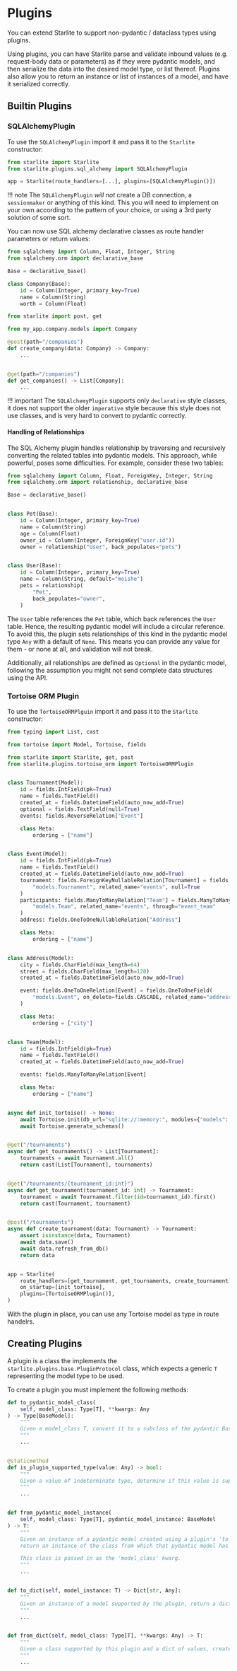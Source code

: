 # Plugins

You can extend Starlite to support non-pydantic / dataclass types using plugins.

Using plugins, you can have Starlite parse and validate inbound values (e.g. request-body data or parameters) as if they
were pydantic models, and then serialize the data into the desired model type, or list thereof. Plugins also allow you
to return an instance or list of instances of a model, and have it serialized correctly.

## Builtin Plugins

### SQLAlchemyPlugin

To use the `SQLAlchemyPlugin` import it and pass it to the `Starlite` constructor:

```python title="my_app/main.py"
from starlite import Starlite
from starlite.plugins.sql_alchemy import SQLAlchemyPlugin

app = Starlite(route_handlers=[...], plugins=[SQLAlchemyPlugin()])
```

<!-- prettier-ignore -->
!!! note
    The `SQLAlchemyPlugin` _will not_ create a DB connection, a `sessionmaker` or anything of this kind. This
    you will need to implement on your own according to the pattern of your choice, or using a 3rd party solution of some
    sort.

You can now use SQL alchemy declarative classes as route handler parameters or return values:

```python title="my_app/company/models/company.py"
from sqlalchemy import Column, Float, Integer, String
from sqlalchemy.orm import declarative_base

Base = declarative_base()

class Company(Base):
    id = Column(Integer, primary_key=True)
    name = Column(String)
    worth = Column(Float)
```

```python title="my_app/company/endpoints.py"
from starlite import post, get

from my_app.company.models import Company

@post(path="/companies")
def create_company(data: Company) -> Company:
    ...


@get(path="/companies")
def get_companies() -> List[Company]:
    ...
```

<!-- prettier-ignore -->
!!! important
    The `SQLAlchemyPlugin` supports only `declarative` style classes, it does not support the older `imperative` style
    because this style does not use classes, and is very hard to convert to pydantic correctly.

#### Handling of Relationships

The SQL Alchemy plugin handles relationship by traversing and recursively converting the related tables into pydantic models.
This approach, while powerful, poses some difficulties. For example, consider these two tables:

```python
from sqlalchemy import Column, Float, ForeignKey, Integer, String
from sqlalchemy.orm import relationship, declarative_base

Base = declarative_base()


class Pet(Base):
    id = Column(Integer, primary_key=True)
    name = Column(String)
    age = Column(Float)
    owner_id = Column(Integer, ForeignKey("user.id"))
    owner = relationship("User", back_populates="pets")


class User(Base):
    id = Column(Integer, primary_key=True)
    name = Column(String, default="moishe")
    pets = relationship(
        "Pet",
        back_populates="owner",
    )
```

The `User` table references the `Pet` table, which back references the `User` table. Hence, the resulting pydantic model
will include a circular reference. To avoid this, the plugin sets relationships of this kind in the pydantic model type
`Any` with a default of `None`. This means you can provide any value for them - or none at all, and validation will not break.

Additionally, all relationships are defined as `Optional` in the pydantic model, following the assumption you might not
send complete data structures using the API.

### Tortoise ORM Plugin

To use the `TortoiseORMPlguin` import it and pass it to the `Starlite` constructor:

```python
from typing import List, cast

from tortoise import Model, Tortoise, fields

from starlite import Starlite, get, post
from starlite.plugins.tortoise_orm import TortoiseORMPlugin


class Tournament(Model):
    id = fields.IntField(pk=True)
    name = fields.TextField()
    created_at = fields.DatetimeField(auto_now_add=True)
    optional = fields.TextField(null=True)
    events: fields.ReverseRelation["Event"]

    class Meta:
        ordering = ["name"]


class Event(Model):
    id = fields.IntField(pk=True)
    name = fields.TextField()
    created_at = fields.DatetimeField(auto_now_add=True)
    tournament: fields.ForeignKeyNullableRelation[Tournament] = fields.ForeignKeyField(
        "models.Tournament", related_name="events", null=True
    )
    participants: fields.ManyToManyRelation["Team"] = fields.ManyToManyField(
        "models.Team", related_name="events", through="event_team"
    )
    address: fields.OneToOneNullableRelation["Address"]

    class Meta:
        ordering = ["name"]


class Address(Model):
    city = fields.CharField(max_length=64)
    street = fields.CharField(max_length=128)
    created_at = fields.DatetimeField(auto_now_add=True)

    event: fields.OneToOneRelation[Event] = fields.OneToOneField(
        "models.Event", on_delete=fields.CASCADE, related_name="address", pk=True
    )

    class Meta:
        ordering = ["city"]


class Team(Model):
    id = fields.IntField(pk=True)
    name = fields.TextField()
    created_at = fields.DatetimeField(auto_now_add=True)

    events: fields.ManyToManyRelation[Event]

    class Meta:
        ordering = ["name"]


async def init_tortoise() -> None:
    await Tortoise.init(db_url="sqlite://:memory:", modules={"models": [__name__]})
    await Tortoise.generate_schemas()


@get("/tournaments")
async def get_tournaments() -> List[Tournament]:
    tournaments = await Tournament.all()
    return cast(List[Tournament], tournaments)


@get("/tournaments/{tournament_id:int}")
async def get_tournament(tournament_id: int) -> Tournament:
    tournament = await Tournament.filter(id=tournament_id).first()
    return cast(Tournament, tournament)


@post("/tournaments")
async def create_tournament(data: Tournament) -> Tournament:
    assert isinstance(data, Tournament)
    await data.save()
    await data.refresh_from_db()
    return data


app = Starlite(
    route_handlers=[get_tournament, get_tournaments, create_tournament],
    on_startup=[init_tortoise],
    plugins=[TortoiseORMPlugin()],
)
```

With the plugin in place, you can use any Tortoise model as type in route handelrs.

## Creating Plugins

A plugin is a class the implements the `starlite.plugins.base.PluginProtocol` class, which expects a generic `T`
representing the model type to be used.

To create a plugin you must implement the following methods:

```python
def to_pydantic_model_class(
    self, model_class: Type[T], **kwargs: Any
) -> Type[BaseModel]:
    """
    Given a model_class T, convert it to a subclass of the pydantic BaseModel
    """
    ...


@staticmethod
def is_plugin_supported_type(value: Any) -> bool:
    """
    Given a value of indeterminate type, determine if this value is supported by the plugin by returning a bool.
    """
    ...


def from_pydantic_model_instance(
    self, model_class: Type[T], pydantic_model_instance: BaseModel
) -> T:
    """
    Given an instance of a pydantic model created using a plugin's 'to_pydantic_model_class',
    return an instance of the class from which that pydantic model has been created.

    This class is passed in as the 'model_class' kwarg.
    """
    ...


def to_dict(self, model_instance: T) -> Dict[str, Any]:
    """
    Given an instance of a model supported by the plugin, return a dictionary of serializable values.
    """
    ...


def from_dict(self, model_class: Type[T], **kwargs: Any) -> T:
    """
    Given a class supported by this plugin and a dict of values, create an instance of the class
    """
    ...
```
